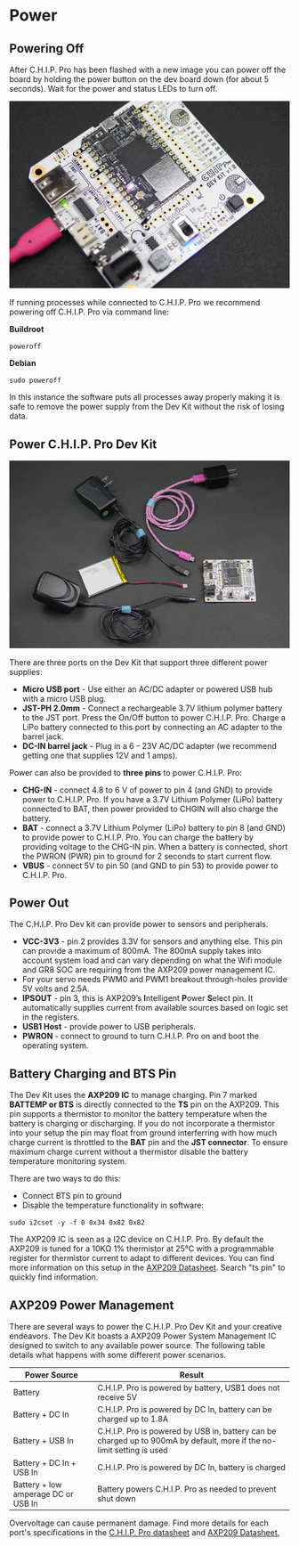 # Power

## Powering Off

After C.H.I.P. Pro has been flashed with a new image you can power off the board by holding the power button on the dev board down (for about 5 seconds). Wait for the power and status LEDs to turn off.

![power off button](/images/poweroffB.gif)

If running processes while connected to C.H.I.P. Pro we recommend powering off C.H.I.P. Pro via command line:

**Buildroot**

```
poweroff
```

**Debian**

```
sudo poweroff
```

In this instance the software puts all processes away properly making it is safe to remove the power supply from the Dev Kit without the risk of losing data.

## Power C.H.I.P. Pro Dev Kit

![image page](/images/powerIn.jpg)

There are three ports on the Dev Kit that support three different power supplies:

* **Micro USB port** - Use either an AC/DC adapter or powered USB hub with a micro USB plug.
* **JST-PH 2.0mm** - Connect a rechargeable 3.7V lithium polymer battery to the JST port. Press the On/Off button to power C.H.I.P. Pro. Charge a LiPo battery connected to this port by connecting an AC adapter to the barrel jack.
* **DC-IN barrel jack** - Plug in a 6 - 23V AC/DC adapter (we recommend getting one that supplies 12V and 1 amps).

Power can also be provided to **three pins** to power C.H.I.P. Pro:

* **CHG-IN** - connect 4.8 to 6 V of power to pin 4 (and GND) to provide power to C.H.I.P. Pro. If you have a 3.7V Lithium Polymer (LiPo) battery connected to BAT, then power provided to CHGIN will also charge the battery.
* **BAT** - connect a 3.7V Lithium Polymer (LiPo) battery to pin 8 (and GND) to provide power to C.H.I.P. Pro. You can charge the battery by providing voltage to the CHG-IN pin. When a battery is connected, short the PWRON (PWR) pin to ground for 2 seconds to start current flow.
* **VBUS** - connect 5V to pin 50 (and GND to pin 53) to provide power to C.H.I.P. Pro.

## Power Out

The C.H.I.P. Pro Dev kit can provide power to sensors and peripherals.

* **VCC-3V3** - pin 2 provides 3.3V for sensors and anything else. This pin can provide a maximum of 800mA. The 800mA supply takes into account system load and can vary depending on what the Wifi module and GR8 SOC are requiring from the AXP209 power management IC.
* For your servo needs PWM0 and PWM1 breakout through-holes provide 5V volts and 2.5A.
* **IPSOUT** - pin 3, this is AXP209’s **I**ntelligent **P**ower **S**elect pin. It automatically supplies current from available sources based on logic set in the registers.
* **USB1 Host** - provide power to USB peripherals.
* **PWRON** - connect to ground to turn C.H.I.P. Pro on and boot the operating system.

## Battery Charging and BTS Pin

The Dev Kit uses the **AXP209 IC** to manage charging. Pin 7 marked **BATTEMP or BTS** is directly connected to the **TS** pin on the AXP209. This pin supports a thermistor to monitor the battery temperature when the battery is charging or discharging.  If you do not incorporate a thermistor into your setup the pin may float from ground interferring with how much charge current is throttled to the **BAT** pin and the **JST connector**. To ensure maximum charge current without a thermistor disable the battery temperature monitoring system.

There are two ways to do this:

* Connect BTS pin to ground
* Disable the temperature functionality in software:

```shell
sudo i2cset -y -f 0 0x34 0x82 0x82
```

The AXP209 IC is seen as a I2C device on C.H.I.P. Pro. By default the AXP209 is tuned for a 10KΩ 1% thermistor at 25°C with a programmable register for thermistor current to adapt to different devices. You can find more information on this setup in the [AXP209 Datasheet](https://github.com/NextThingCo/CHIP-Hardware/blob/master/CHIP%5Bv1_0%5D/CHIPv1_0-BOM-Datasheets/AXP209_Datasheet_v1.0en.pdf). Search "ts pin" to quickly find information.

## AXP209 Power Management

There are several ways to power the C.H.I.P. Pro Dev Kit and your creative endeavors. The Dev Kit boasts a AXP209 Power System Management IC designed to switch to any available power source. The following table details what happens with some different power scenarios.

Power Source | Result
----|----
Battery | C.H.I.P. Pro is powered by battery, USB1 does not receive 5V
Battery + DC In | C.H.I.P. Pro is powered by DC In, battery can be charged up to 1.8A
Battery + USB In | C.H.I.P. Pro is powered by USB in, battery can be charged up to 900mA by default, more if the no-limit setting is used
Battery + DC In + USB In | C.H.I.P. Pro is powered by DC In, battery is charged
Battery + low amperage DC or USB In | Battery powers C.H.I.P. Pro as needed to prevent shut down

Overvoltage can cause permanent damage. Find more details for each port's specifications in the [C.H.I.P. Pro datasheet](https://github.com/NextThingCo/CHIP_Pro-Hardware/blob/master/v0.9/Datasheets/CHIP_PRO_Datasheet_v1.0.pdf) and [AXP209 Datasheet.](https://github.com/NextThingCo/CHIP-Hardware/blob/master/CHIP%5Bv1_0%5D/CHIPv1_0-BOM-Datasheets/AXP209_Datasheet_v1.0en.pdf)
